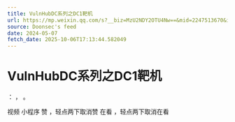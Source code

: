 ```yaml
---
title: VulnHubDC系列之DC1靶机
url: https://mp.weixin.qq.com/s?__biz=MzU2NDY2OTU4Nw==&mid=2247513670&idx=1&sn=9f43fa0f8ad7b9791269f03fd057a0b8
source: Doonsec's feed
date: 2024-05-07
fetch_date: 2025-10-06T17:13:44.582049
---
```


# VulnHubDC系列之DC1靶机

：
，
。

视频
小程序
赞
，轻点两下取消赞
在看
，轻点两下取消在看